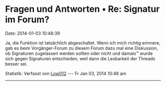 Fragen und Antworten • Re: Signatur im Forum?
=============================================

Date: 2014-01-03 10:48:39

Ja, die Funktion ist tatsächlich abgeschaltet. Wenn ich mich richtig
erinnere, gab es beim Vorgänger-Forum zu diesem Forum dazu mal eine
Diskussion, ob Signaturen zugelassen werden sollten oder nicht und
damals™ wurde sich gegen Signaturen entschieden, weil dann die
Lesbarkeit der Threads besser sei.

Statistik: Verfasst von
[Low012](http://forum.yacy-websuche.de/memberlist.php?mode=viewprofile&u=62)
--- Fr Jan 03, 2014 10:48 am

------------------------------------------------------------------------
